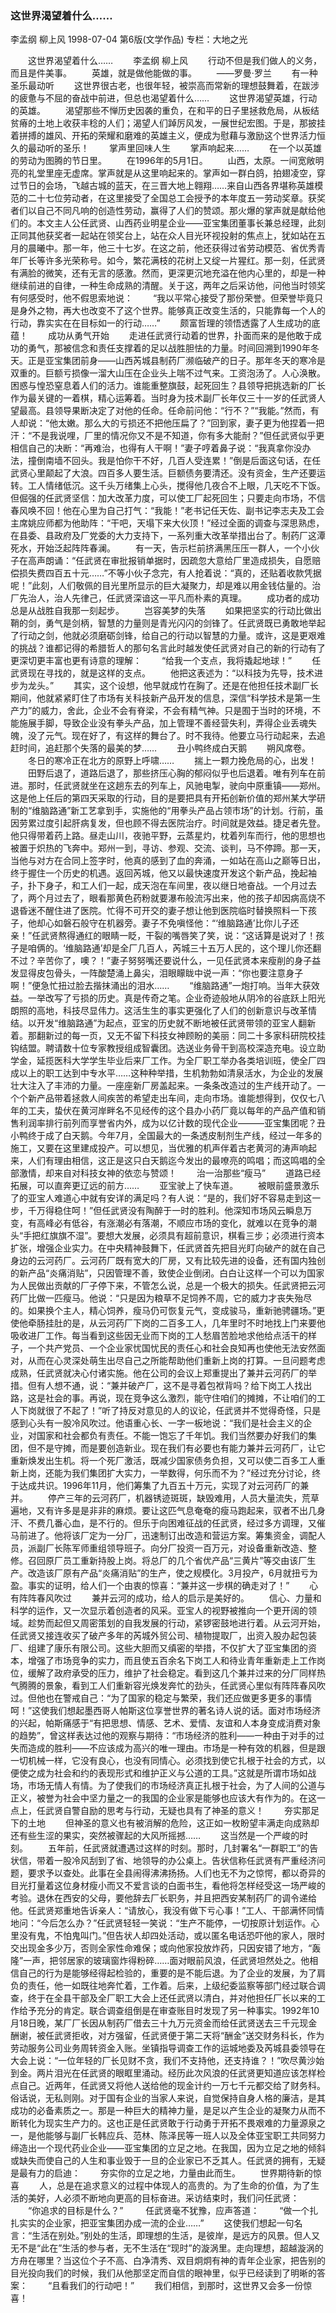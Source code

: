 ### 这世界渴望着什么……
李孟纲  柳上风
1998-07-04
第6版(文学作品)
专栏：大地之光

　　这世界渴望着什么……
　　李孟纲  柳上风
　　行动不但是我们做人的义务，而且是件美事。
　　英雄，就是做他能做的事。
　　——罗曼·罗兰
　　有一种圣乐最动听
　　这世界很古老，也很年轻，被崇高而常新的理想鼓舞着，在跋涉的疲惫与不屈的奋战中前进，但总也渴望着什么……
　　这世界渴望英雄，行动的英雄。
　　渴望那些不惮历史因袭的重负，在和平的日子里拯救危局，从板结贫瘠的土地上收获丰稔的人们；渴望人们踔厉风发，一展世纪宏图。于是，那披挂着拼搏的雄风、开拓的荣耀和磨难的英雄主义，便成为慰藉与激励这个世界活力恒久的最动听的圣乐！
　　掌声里回味人生
　　掌声响起来……
　　在一个以英雄的劳动为图腾的节日里。
　　在1996年的5月1日。
　　山西，太原。一间宽敞明亮的礼堂里座无虚席。掌声就是从这里响起来的。掌声如一群白鸽，拍翅凌空，穿过节日的会场，飞越古城的蓝天，在三晋大地上翱翔……来自山西各界堪称英雄模范的二十七位劳动者，在这里接受了全国总工会授予的本年度五一劳动奖章。获奖者们以自己不同凡响的创造性劳动，赢得了人们的赞颂。那火爆的掌声就是献给他们的。本文主人公任武贤、山西药业明星企业——亚宝集团董事长兼总经理，此刻正同其他获奖者一起站在领奖台上，站在众人目光环视投射的焦点上，犹如站在五月的晨曦中。那一年，他三十七岁。在这之前，他还获得过省劳动模范、省优秀青年厂长等许多光荣称号。如今，繁花满枝的花树上又绽一片猩红。那一刻，任武贤有满脸的微笑，还有无言的感激。然而，更深更沉地充溢在他内心里的，却是一种继续前进的自律，一种生命成熟的清醒。关于这，两年之后采访他，问他当时领奖有何感受时，他不假思索地说：
　　“我以平常心接受了那份荣誉。但荣誉毕竟只是身外之物，再大也改变不了这个世界。能够真正改变生活的，只能靠每一个人的行动，靠实实在在目标如一的行动……”
　　颇富哲理的领悟透露了人生成功的底蕴！
　　成功从勇气开始
　　走进任武贤行动着的世界，扑面而来的是他敢于成功的勇气，那被信念和责任支撑着的足以战胜胆怯的力量。时间回溯到1990年冬天。正是亚宝集团前身——山西芮城县制药厂濒临破产的日子。那年冬天的寒冷是双重的。巨额亏损像一溜大山压在企业头上喘不过气来。工资泡汤了。人心涣散。困惑与惶恐窒息着人们的活力。谁能重整旗鼓，起死回生？县领导把挑选新的厂长作为最关键的一着棋，精心运筹着。当时身为技术副厂长年仅三十一岁的任武贤人望最高。县领导果断决定了对他的任命。任命前问他：“行不？”“我能。”然而，有人却说：“他太嫩。那么大的亏损还不把他压扁了？”回到家，妻子更为他捏着一把汗：“不是我说哩，厂里的情况你又不是不知道，你有多大能耐？”但任武贤似乎更相信自己的决断：“再难治，也得有人干啊！”妻子哼着鼻子说：“我真拿你没办法，撞倒南墙不回头。我是怕你干不好，几百人受连累！”倒是后面这句话，在任武贤心里颠起了大浪。四百多人要生活。巨额债务要清还。没有资金，生产还要运转。工人情绪低沉。这千头万绪集上心头，搅得他几夜合不上眼，几天吃不下饭。但倔强的任武贤坚信：加大改革力度，可以使工厂起死回生；只要走向市场，不信春风唤不回！他在心里为自己打气：“我能！”老书记任天佐、副书记李志夫及工会主席姚应师都为他助阵：“干吧，天塌下来大伙顶！”经过全面的调查与深思熟虑，在县委、县政府及厂党委的大力支持下，一系列重大改革举措出台了。制药厂这潭死水，开始泛起阵阵春澜。
　　有一天，告示栏前挤满黑压压一群人，一个小伙子在高声朗诵：“任武贤在审批报销单据时，因疏忽大意给厂里造成损失，自愿赔偿损失费四百五十元……”不等小伙子念完，有人抢着说：“真的，还贴着收款凭据呢！”此刻，人们敬佩的目光里所显示的巨大凝聚力，却是难以用金钱估量的。治厂先治人，治人先律己，任武贤深谙这一平凡而朴素的真理。
　　成功者的成功总是从战胜自我那一刻起步。
　　岂容美梦的失落
　　如果把坚实的行动比做出鞘的剑，勇气是剑柄，智慧的力量则是青光闪闪的剑锋了。任武贤既已勇敢地举起了行动之剑，他就必须磨砺剑锋，给自己的行动以智慧的力量。或许，这是更艰难的挑战？谁都记得的希腊哲人的那句名言此时越发使任武贤对自己的新的行动有了更深切更丰富也更有诗意的理解：
　　“给我一个支点，我将撬起地球！”
　　任武贤现在寻找的，就是这样的支点。
　　他把这表述为：“以科技为先导，技术进步为龙头。”
　　其实，这个设想，他早就成竹在胸了。还是在他担任技术副厂长期间，他就紧紧盯住了市场有关科技新产品开发的信息，深信“科学技术是第一生产力”的威力，舍此，企业不会有脊梁，不会有精气神。只是囿于当时的环境，不能施展手脚，导致企业没有拳头产品，加上管理不善经营失利，弄得企业丢魂失魄，没了元气。现在好了，有这样的舞台了。时不我待。他要立马行动起来，去追赶时间，追赶那个失落的最美的梦……
　　丑小鸭终成白天鹅
　　朔风席卷。
　　冬日的寒冷正在北方的原野上呼啸……
　　揣上一颗力挽危局的心，出发！
　　田野后退了，道路后退了，那些挤压心胸的郁闷似乎也后退着。唯有列车在前进。那时，任武贤就坐在这趟东去的列车上，风驰电掣，驶向中原重镇——郑州。这是他上任后的第四天采取的行动，目的是要把具有开拓创新价值的郑州某大学研制的“维脑路通”新工艺拿到手，实施他的“用拳头产品占领市场”的计划。行前，虽因劳累过度引起肝病复发，但也顾不得去医院治疗。时间就是效益。捷足者先登。他只得带着药上路。昼走山川，夜驰平野，云蒸星灼，枕着列车而行，他的思想也被置于炽热的飞奔中。郑州一到，寻访、参观、交流、谈判，马不停蹄。那一天，当他与对方在合同上签字时，他真的感到了血的奔涌，一如站在高山之巅等日出，终于握住一个历史的机遇。返回芮城，他又以最快速度开发这个新产品，挽起袖子，扑下身子，和工人们一起，成天泡在车间里，夜以继日地奋战。一个月过去了，两个月过去了，眼看那黄色药粉就要瀑布般流泻出来，他的孩子却因病高烧不退昏迷不醒住进了医院。忙得不可开交的妻子想让他到医院临时替换照料一下孩子，他却心如磐石般守在机器旁。妻子不免嗔怪他：“‘维脑路通’比你儿子还亲！”任武贤熬得通红的眼睛一眨，干裂的嘴唇笑了笑，说：“这话算是说对了！孩子是咱俩的。‘维脑路通’却是全厂几百人，芮城三十五万人民的，这个理儿你还翻不过？辛苦你了，噢？！”妻子努努嘴还要说什么，一见任武贤本来瘦削的身子益发显得皮包骨头，一阵酸楚涌上鼻尖，泪眼矇眬中说一声：“你也要注意身子啊！”便急忙扭过脸去揩抹涌出的泪水……
　　“维脑路通”一炮打响。当年大获效益。一举改写了亏损的历史。真是传奇之笔。企业奇迹般地从阴冷的谷底跃上阳光朗照的高地，科技尽显伟力。这活生生的事实更强化了人们的创新意识与改革情结。以开发“维脑路通”为起点，亚宝的历史就不断地被任武贤带领的亚宝人翻新着。那翻新过的每一页，又无不留下科技女神顾盼的美丽：同二十多家科研院校挂钩结盟。聘请数十位专家教授组成智囊团。选送业务骨干到高校深造充电。设立助学金，延揽医科大学学生毕业后来厂工作。为全厂职工举办各类培训班，使全厂四成以上的职工达到中专水平……这种种举措，生机勃勃如清泉活水，为企业的发展壮大注入了丰沛的力量。一座座新厂房盖起来。一条条改造过的生产线开动了。一个个新产品带着拯救人间疾苦的希望走出车间，走向市场。谁能想得到，仅仅七八年的工夫，蛰伏在黄河岸畔名不见经传的这个县办小药厂竟以每年的产品产值和销售利润率排行前列而享誉省内外，成为以亿计数的现代企业———亚宝集团呢？丑小鸭终于成了白天鹅。今年7月，全国最大的一条透皮制剂生产线，经过一年多的施工，又要在这里建成投产。可以想见，当优雅的机声伴着古老黄河的涛声响起来，人们有理由相信，这正是这只白天鹅迄今发出的最嘹亮的鸣唱；而这鸣唱的全部激情，却来自对科技女神的依恋与赞颂！
　　治一治那些“瘦马”
　　道路已经拓展，可以直奔更辽远的前方……
　　亚宝驶上了快车道。
　　被眼前盛景激乐了的亚宝人难道心中就有安详的满足吗？有人说：“是的，我们好不容易走到这一步，千万得稳住呵！”但任武贤没有陶醉于一时的胜利。他深知市场风云瞬息万变，有高峰必有低谷，有涨潮必有落潮，不顺应市场的变化，就难以在竞争的潮头“手把红旗旗不湿”。要想大发展，必须具有超前意识，棋看三步；必须进行资本扩张，增强企业实力。在中央精神鼓舞下，任武贤首先把目光盯向破产的就在自己身边的云河药厂。云河药厂既有宽大的厂房，又有比较先进的设备，还有国内独创的新产品“炎痛消贴”，只因管理不善，致使企业倒闭。白白让这样一个可以为国家为人民做出贡献的厂子停下来，不管怎么说，总是一个极大的损失。任武贤把云河药厂比做一匹瘦马。他说：“只是因为粮草不足饲养不周，它的威力才丧失殆尽的。如果换个主人，精心饲养，瘦马仍可恢复元气，变成骏马，重新驰骋疆场。”更使他牵肠挂肚的是，从云河药厂下岗的二百多工人，几年里时不时地找上门来要他吸收进厂工作。每当看到这些因无业而下岗的工人愁眉苦脸地求他给点活干的样子，一个共产党员、一个企业家忧国忧民的责任心和社会良知再也使他无法安然面对，从而在心灵深处萌生出尽自己之所能帮助他们重新上岗的打算。一旦问题考虑成熟，任武贤就决心付诸实施。他在公司的会议上郑重提出了兼并云河药厂的举措。但有人想不通，说：“兼并破产厂，这不是寻着包袱背吗？给下岗工人找出路，这是社会的事。再说，现在竞争这么激烈，能守住咱们的摊摊，不让咱们的工人下岗就很了不起了！”听了持反对意见的人的议论，任武贤并不觉得奇怪，只是感到心头有一股冷风吹过。他语重心长、一字一板地说：“我们是社会主义的企业，对国家和社会都负有责任。不能一饱忘了千年饥。我们当然要办好我们的集团，但不是守摊，而是要创造新业。现在我们有必要也有能力兼并云河药厂，让它重新焕发出生机。将一个死厂激活，既减少国家债务负担，又可以使二百多工人重新上岗，还能为我们集团扩大实力，一举数得，何乐而不为？”经过充分讨论，终于达成共识。1996年11月，他们筹集了九百五十万元，实现了对云河药厂的兼并。
　　停产三年的云河药厂，机器锈迹斑斑，缺毁难用，人员大量流失，荒草遍地，又有许多是是非非的麻烦。要让这匹气息奄奄的瘦马跑起来，驭者不出几身汗、不费几番心血，是不行的。但乐于向困难征战的任武贤，经过多方调理，又催马前进了。他将该厂定为一分厂，迅速制订出改造和营运方案。筹集资金，调配人员，派副厂长陈军师重组领导班子。向分厂投资一百万元，对设备重新改造、整修。召回原厂员工重新持股上岗。将总厂的几个省优产品“三黄片”等交由该厂生产。改造该厂原有产品“炎痛消贴”的生产，使之规模化。3月投产，6月就扭亏为盈。事实的证明，给人们一个由衷的惊喜：“兼并这一步棋的确走对了！”
　　心有阵阵春风吹过
　　兼并云河的成功，给人的启示是美好的。
　　信心、力量和科学的运作，又一次显示着创造者的风采。亚宝人的视野被推向一个更开阔的领域。趁势而起但又周密策划的自我发展的行动，紧锣密鼓地进行着。从云河开始，任武贤又接连收买了破产多年的芮城外贸公司、植物提取厂，出资入股办起包装厂、组建了康乐有限公司。这些大胆而又缜密的举措，不仅扩大了亚宝集团的资本，增强了市场竞争的实力，而且使五百余名下岗工人和待业青年重新走上工作岗位，缓解了政府承受的压力，维护了社会稳定。看到这几个兼并过来的分厂同样热气腾腾的景象，看到工人们重新容光焕发奔忙的劲头，任武贤心里似有阵阵春风吹过。但他也在警戒自己：“为了国家的稳定与繁荣，我们还应做更多更多的事情呵！”这使我们想起墨西哥人帕斯这位享誉世界的著名诗人说的话。面对市场经济的兴起，帕斯痛感于“有把思想、情感、艺术、爱情、友谊和人本身变成消费对象的趋势”，曾这样表达过他的观察与期待：“市场经济的胜利——一种由于对手的过失而造成的胜利——不应该成为高兴的唯一理由。市场是一种有效的机器，但是跟一切机械一样，它没有良心，也没有同情心。必须找到使它扎根于社会的方式，以便使之成为社会和约的表现形式和维护正义与公道的工具。”这就是所谓市场如战场，市场无情人有情。为了使我们的市场经济真正扎根于社会，为了人间的公道与正义，被誉为社会中坚力量之一的我国的企业家是能够也应该大有作为的。在这一点上，任武贤自警自励的思考与行动，无疑也具有了神圣的意义！
　　夯实那足下的土地
　　但神圣的意义也有被消解的危险，这正如一枚盼望丰满走向成熟却还有些生涩的果实，突然被骤起的大风所摇撼……
　　这当然是一个严峻的时刻。
　　五年前，任武贤就遭遇过这样的时刻。那时，几封署名“一群职工”的告状信，带着一股冷风刮到了省、地领导的办公桌上。告状信称任武贤有严重经济问题，要求予以查处。此事在全县闹得沸沸扬扬。人们也无不为之惊愕，都以奇异的目光打量着这位身材瘦小而又不爱言谈的白面书生，看他将怎样经受这一场严峻的考验。退休在西安的父母，要他辞去厂长职务，并且把西安某制药厂的调令递给他。任武贤郑重地告诉亲人：“请放心，我没有做下亏心事！”工人、干部满怀同情地问：“今后怎么办？”任武贤轻轻一笑说：“生产不能停，一切按原计划运作。心里没有鬼，不怕鬼叫门。”但告状人却四处活动，或以匿名电话恐吓他的家人，限时交出现金多少万，否则全家性命难保；或向他家投放炸药，只因安错了地方，“轰隆”一声，把邻居家的玻璃窗炸得粉碎……面对眼前风浪，任武贤坦然处之。他相信自己的行为是能够经得起检验的，重要的是不能后退。为了企业的发展，为了肩负的责任，他一如既往地奔忙着，工作着。后来，上级纪委监察等部门经过联合调查，终于在全县干部及全厂职工大会上还任武贤以清白，并对他担任厂长以来的工作给予充分的肯定。联合调查组倒是在审查账目时发现了另一种事实。1992年10月18日晚，某厂厂长因从制药厂借去三十九万元资金而给任武贤送去三千元现金酬谢，被任武贤拒收，对方强留，任武贤便于第二天将“酬金”送交财务科长，作为劳动服务公司业务周转资金入账。坐镇指导调查工作的运城地委及芮城县委领导在大会上说：“一位年轻的厂长见财不贪，我们不支持他，还支持谁？！”吹尽黄沙始到金。两片泪光在任武贤的眼眶里涌动。经历此次风浪的任武贤更知道应该怎样检点自己。近两年，任武贤又将他人送给他的现金计约一万七千元都交给了财务科。俗话说，无私则刚。对于国有企业的当家人来说，自觉保持自身人格的廉洁，是其成功的必备素质之一。那是一种巨大的精神力量，是足以产生企业的凝聚力从而不断转化为现实生产力的。这也正是任武贤敢于行动勇于开拓不畏艰难的力量源泉之一，是他能够与副厂长韩应兵、范林、陈泽民等一班人以及全体亚宝职工共同努力缔造出一个现代药业企业——亚宝集团的立足之地。在我国，因为立足之地的倾斜或缺失而使自己的人生和事业毁于一旦的企业家已不乏其人。任武贤的拥有，无疑是最有力的启迪：
　　夯实你的立足之地，力量由此而生。
　　世界期待新的惊喜
　　人，总是在追求意义的过程中体现人的高贵的。为了生命的价值，为了生活的美好，人必须不断地向更高的目标奋进。采访结束时，我们问任武贤：
　　“你追求的目标是什么？”
　　 任武贤毫不犹豫，应声答道：
　　“做一个扎扎实实的企业家，把亚宝集团办成一流的企业……”
　　这使我们想起一句名言：“生活在别处。”别处的生活，即理想的生活，是彼岸，是远方的风景。但人又无不是“此在”生活的参与者，无不生活在“现时”的漩涡里。走向理想，超越漩涡的方舟在哪里？当这位个子不高、白净清秀、双目炯炯有神的青年企业家，把告别的目光投向我们的时候，我们从他那坚定而自信的眼神里，似乎已经读到了明晰的答案：
　　“且看我们的行动吧！”
　　我们相信，到那时，这世界又会多一份惊喜！
